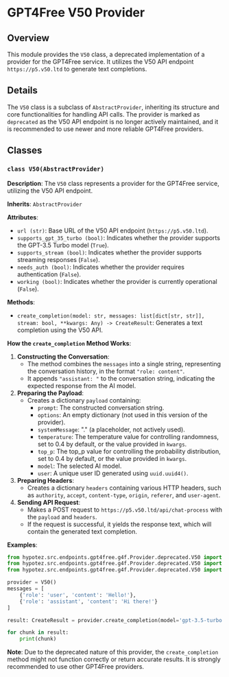 # GPT4Free V50 Provider 

## Overview

This module provides the `V50` class, a deprecated implementation of a provider for the GPT4Free service. It utilizes the V50 API endpoint `https://p5.v50.ltd` to generate text completions.

## Details

The `V50` class is a subclass of `AbstractProvider`, inheriting its structure and core functionalities for handling API calls. The provider is marked as `deprecated` as the V50 API endpoint is no longer actively maintained, and it is recommended to use newer and more reliable GPT4Free providers.

## Classes

### `class V50(AbstractProvider)`

**Description**: The `V50` class represents a provider for the GPT4Free service, utilizing the V50 API endpoint.

**Inherits**: `AbstractProvider`

**Attributes**:

- `url (str)`: Base URL of the V50 API endpoint (`https://p5.v50.ltd`).
- `supports_gpt_35_turbo (bool)`: Indicates whether the provider supports the GPT-3.5 Turbo model (`True`).
- `supports_stream (bool)`: Indicates whether the provider supports streaming responses (`False`).
- `needs_auth (bool)`: Indicates whether the provider requires authentication (`False`).
- `working (bool)`: Indicates whether the provider is currently operational (`False`).

**Methods**:

- `create_completion(model: str, messages: list[dict[str, str]], stream: bool, **kwargs: Any) -> CreateResult`: Generates a text completion using the V50 API.

**How the `create_completion` Method Works**:

1. **Constructing the Conversation**:
    - The method combines the `messages` into a single string, representing the conversation history, in the format `"role: content"`.
    - It appends `"assistant: "` to the conversation string, indicating the expected response from the AI model.
2. **Preparing the Payload**:
    - Creates a dictionary `payload` containing:
        - `prompt`: The constructed conversation string.
        - `options`: An empty dictionary (not used in this version of the provider).
        - `systemMessage`: "." (a placeholder, not actively used).
        - `temperature`: The temperature value for controlling randomness, set to 0.4 by default, or the value provided in `kwargs`.
        - `top_p`: The top_p value for controlling the probability distribution, set to 0.4 by default, or the value provided in `kwargs`.
        - `model`: The selected AI model.
        - `user`: A unique user ID generated using `uuid.uuid4()`.
3. **Preparing Headers**:
    - Creates a dictionary `headers` containing various HTTP headers, such as `authority`, `accept`, `content-type`, `origin`, `referer`, and `user-agent`.
4. **Sending API Request**:
    - Makes a POST request to `https://p5.v50.ltd/api/chat-process` with the `payload` and `headers`.
    - If the request is successful, it yields the response text, which will contain the generated text completion.

**Examples**:

```python
from hypotez.src.endpoints.gpt4free.g4f.Provider.deprecated.V50 import V50
from hypotez.src.endpoints.gpt4free.g4f.Provider.deprecated.V50 import CreateResult
from hypotez.src.endpoints.gpt4free.g4f.Provider.deprecated.V50 import AbstractProvider

provider = V50()
messages = [
    {'role': 'user', 'content': 'Hello!'},
    {'role': 'assistant', 'content': 'Hi there!'}
]

result: CreateResult = provider.create_completion(model='gpt-3.5-turbo', messages=messages, stream=False)

for chunk in result:
    print(chunk)
```

**Note**: Due to the deprecated nature of this provider, the `create_completion` method might not function correctly or return accurate results. It is strongly recommended to use other GPT4Free providers.